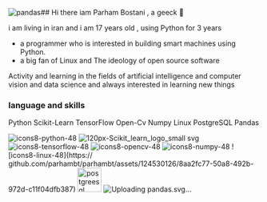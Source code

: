 ![pandas](https://github.com/user-attachments/assets/993497aa-40b5-4f97-b1a3-d4225715288b)## Hi there iam Parham Bostani , a geeck 👋

i am living in iran and i am 17 years old , using Python for 3 years


- a programmer  who is interested in building smart machines using Python.
- a big fan of Linux and The ideology of open source software


Activity and learning in the fields of artificial intelligence and computer vision and data science and always interested in learning new things



### language and skills

Python                    Scikit-Learn                    TensorFlow                    Open-Cv                    Numpy                    Linux                    PostgreSQL                    Pandas                         






![icons8-python-48](https://github.com/parhambt/parhambt/assets/124530126/1cbb1e94-d524-4cfa-b036-dee2cfb26ffb)     ![120px-Scikit_learn_logo_small svg](https://github.com/parhambt/parhambt/assets/124530126/133dde52-9615-4b73-ba8e-cc3ccd86912a)   ![icons8-tensorflow-48](https://github.com/parhambt/parhambt/assets/124530126/feb527eb-96c1-4fe9-9e32-04df267d6a7a)  ![icons8-opencv-48](https://github.com/parhambt/parhambt/assets/124530126/c904ea84-5fd7-4b03-a359-f7410d0c4d41)  ![icons8-numpy-48](https://github.com/parhambt/parhambt/assets/124530126/cb262607-c62e-4aae-853c-04d9d4754fb6)    ![icons8-linux-48](https://
github.com/parhambt/parhambt/assets/124530126/8aa2fc77-50a8-492b-972d-c11f04dfb387)
<img width="48" height="48" src="https://img.icons8.com/color/48/postgreesql.png" alt="postgreesql"/>
![Up<svg height="48" width="48" xmlns="http://www.w3.org/2000/svg" viewBox="76 64 297.006 471"><g fill-rule="evenodd"><path d="M321 242.017v178.017l25.75-.267 25.75-.267.253-177.75.253-177.75H321zM159 145.5V199h52V92h-52zM76 357v178h52V179H76zm164-124.017V287H292.017l-.258-53.75-.259-53.75-25.75-.267-25.75-.267zM159 365v54h52V311h-52zm81 88v54h52V399h-52z" fill="#0c0454"/><path d="M159 255.5V281h52v-51h-52zm81 88V369h52v-51h-52z" fill="#f36848"/></g></svg>loading pandas.svg…]()








